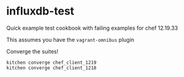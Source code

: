 # influxdb-test

Quick example test cookbook with failing examples for chef 12.19.33

This assumes you have the `vagrant-omnibus` plugin

Converge the suites!

```
kitchen converge chef_client_1219
kitchen converge chef_client_1218
```
